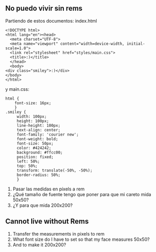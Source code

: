## No puedo vivir sin rems

Partiendo de estos documentos:
index.html

~~~
<!DOCTYPE html>
<html lang="en"><head>
  <meta charset="UTF-8">
  <meta name="viewport" content="width=device-width, initial-scale=1.0">  
  <link rel="stylesheet" href="styles/main.css">  
  <title>:)</title>
  </head>
  <body> 
<div class="smiley">:)</div>
</body>
</html>
~~~

y main.css:

~~~
html {  
    font-size: 16px;
    }
.smiley { 
     width: 100px;  
     height: 100px;  
     line-height: 100px;  
     text-align: center;  
     font-family: 'courier new';  
     font-weight: bold;  
     font-size: 50px;  
     color: #424242;  
     background: #ffcc00;  
     position: fixed;  
     left: 50%;  
     top: 50%;  
     transform: translate(-50%, -50%);  
     border-radius: 50%;
     }
 ~~~
     
1. Pasar las medidas en píxels a rem
1. ¿Qué tamaño de fuente tengo que poner para que mi careto mida 50x50?
1. ¿Y para que mida 200x200?

## Cannot live without Rems

1. Transfer the measurements in pixels to rem
1. What font size do I have to set so that my face measures 50x50?
1. And to make it 200x200?
